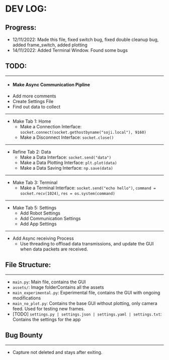 # DEV LOG:
## Progress:
- 12/11/2022: Made this file, fixed switch bug, fixed double cleanup bug, added frame_switch, added plotting
- 14/11/2022: Added Terminal Window. Found some bugs


## TODO:
***
- #### Make Async Communication Pipline
- Add more comments
- Create Settings File
- Find out data to collect
***
- Make Tab 1: Home
    - Make a Connection Interface: `socket.connect(socket.gethostbyname("soji.local"), 9160)`
    - Make a Disconnect Interface: `socket.close()`
***
- Refine Tab 2: Data
    - Make a Data Interface: `socket.send("data")`
    - Make a Data Plotting Interface: `plt.plot(data)`
    - Make a Data Saving Interface: `np.save(data)`
***
- Make Tab 3: Terminal
    - Make a Terminal Interface: `socket.send("echo hello")`, `command = socket.recv(1024)`, `res = os.system(command)`
***
- Make Tab 5: Settings
    - Add Robot Settings
    - Add Communication Settings
    - Add App Settings
***
- Add Async receiving Process
    - Use threading to offload data transmissions, and update the GUI when data packets are received.

## File Structure:
***
- `main.py`: Main file, contains the GUI
- `assets/`: Image folderContains all the assets
- `main_experimental.py`: Experimental file, contains the GUI with ongoing modifications
- `main_no_plot.py`: Contains the base GUI without plotting, only camera feed. Used for testing new frames.
- [TODO] `settings.py | settings.json | settings.yaml | settings.txt`: Contains the settings for the app

## Bug Bounty
***
* Capture not deleted and stays after exiting.